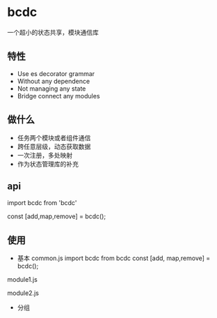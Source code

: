# bcdc
一个超小的状态共享，模块通信库

## 特性  
- Use es decorator grammar
- Without any dependence
- Not managing any state
- Bridge connect any modules

## 做什么

- 任务两个模块或者组件通信
- 跨任意层级，动态获取数据
- 一次注册，多处映射
- 作为状态管理库的补充

## api
import bcdc from 'bcdc'

const [add,map,remove] = bcdc();

## 使用
- 基本
common.js
import bcdc from bcdc
const [add, map,remove] = bcdc();

module1.js

module2.js


- 分组
